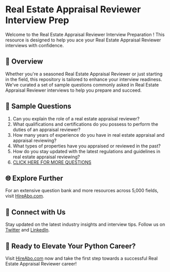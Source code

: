# Real Estate Appraisal Reviewer Interview Prep

Welcome to the Real Estate Appraisal Reviewer Interview Preparation ! This resource is designed to help you ace your Real Estate Appraisal Reviewer interviews with confidence.

## 🚀 Overview

Whether you're a seasoned Real Estate Appraisal Reviewer or just starting in the field, this repository is tailored to enhance your interview readiness. We've curated a set of sample questions commonly asked in Real Estate Appraisal Reviewer interviews to help you prepare and succeed.

## 📝 Sample Questions

1. Can you explain the role of a real estate appraisal reviewer?
2. What qualifications and certifications do you possess to perform the duties of an appraisal reviewer?
3. How many years of experience do you have in real estate appraisal and appraisal reviewing?
4. What types of properties have you appraised or reviewed in the past?
5. How do you stay updated with the latest regulations and guidelines in real estate appraisal reviewing?
6. [CLICK HERE FOR MORE QUESTIONS](https://hireabo.com/job/21_2_5/Real%20Estate%20Appraisal%20Reviewer)

## 🌐 Explore Further

For an extensive question bank and more resources across 5,000 fields, visit [HireAbo.com](https://www.hireabo.com).

## 📱 Connect with Us

Stay updated on the latest industry insights and interview tips. Follow us on [Twitter](https://twitter.com/hireabo) and [LinkedIn](https://www.linkedin.com/in/hire-abo-3609972a8/).

## 🚀 Ready to Elevate Your Python Career?

Visit [HireAbo.com](https://www.hireabo.com) now and take the first step towards a successful Real Estate Appraisal Reviewer career!